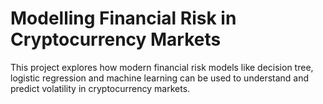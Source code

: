 # Modelling Financial Risk in Cryptocurrency Markets
This project explores how modern financial risk models like decision tree, logistic regression and machine learning can be used to understand and predict volatility in cryptocurrency markets.
